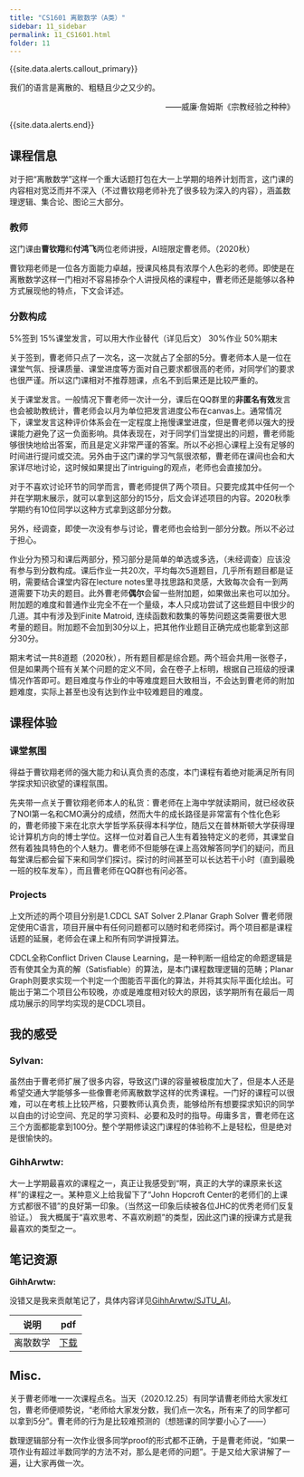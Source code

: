 ```yaml
---
title: "CS1601 离散数学（A类）"
sidebar: 11_sidebar
permalink: 11_CS1601.html
folder: 11
---
```



{{site.data.alerts.callout_primary}}
<p>我们的语言是离散的、粗糙且少之又少的。</p>
<p align="right">——威廉·詹姆斯《宗教经验之种种》</p>

{{site.data.alerts.end}}

## 课程信息
对于把“离散数学”这样一个重大话题打包在大一上学期的培养计划而言，这门课的内容相对宽泛而并不深入（不过曹钦翔老师补充了很多较为深入的内容），涵盖数理逻辑、集合论、图论三大部分。
### 教师
这门课由**曹钦翔**和**付鸿飞**两位老师讲授，AI班限定曹老师。（2020秋）

曹钦翔老师是一位各方面能力卓越，授课风格具有浓厚个人色彩的老师。即使是在离散数学这样一门相对不容易掺杂个人讲授风格的课程中，曹老师还是能够以各种方式展现他的特点，下文会详述。

### 分数构成
5%签到 15%课堂发言，可以用大作业替代（详见后文） 30%作业 50%期末

关于签到，曹老师只点了一次名，这一次就占了全部的5分。曹老师本人是一位在课堂气氛、授课质量、课堂进度等方面对自己要求都很高的老师，对同学们的要求也很严谨。所以这门课相对不推荐翘课，点名不到后果还是比较严重的。

关于课堂发言。一般情况下曹老师一次计一分，课后在QQ群里的**非匿名有效**发言也会被助教统计，曹老师会以月为单位把发言进度公布在canvas上。通常情况下，课堂发言这种评价体系会在一定程度上拖慢课堂进度，但是曹老师以强大的授课能力避免了这一负面影响。具体表现在，对于同学们当堂提出的问题，曹老师能够很快地给出答案，而且是定义非常严谨的答案。所以不必担心课程上没有足够的时间进行提问或交流。另外由于这门课的学习气氛很浓郁，曹老师在课间也会和大家详尽地讨论，这时候如果提出了intriguing的观点，老师也会直接加分。

对于不喜欢讨论环节的同学而言，曹老师提供了两个项目。只要完成其中任何一个并在学期末展示，就可以拿到这部分的15分，后文会详述项目的内容。2020秋季学期约有10位同学以这种方式拿到这部分分数。

另外，经调查，即使一次没有参与讨论，曹老师也会给到一部分分数。所以不必过于担心。

作业分为预习和课后两部分，预习部分是简单的单选或多选，（未经调查）应该没有参与到分数构成。课后作业一共20次，平均每次5道题目，几乎所有题目都是证明，需要结合课堂内容在lecture notes里寻找思路和灵感，大致每次会有一到两道需要下功夫的题目。此外曹老师**偶尔**会留一些附加题，如果做出来也可以加分。附加题的难度和普通作业完全不在一个量级，本人只成功尝试了这些题目中很少的几道。其中有涉及到Finite Matroid, 连续函数和数集的等势问题这类需要很大思考量的题目。附加题不会加到30分以上，把其他作业题目正确完成也能拿到这部分30分。

期末考试一共8道题（2020秋），所有题目都是综合题。两个班会共用一张卷子，但是如果两个班有关某个问题的定义不同，会在卷子上标明，根据自己班级的授课情况作答即可。题目难度与作业的中等难度题目大致相当，不会达到曹老师的附加题难度，实际上甚至也没有达到作业中较难题目的难度。

## 课程体验 

### 课堂氛围
得益于曹钦翔老师的强大能力和认真负责的态度，本门课程有着绝对能满足所有同学探求知识欲望的课程氛围。

先夹带一点关于曹钦翔老师本人的私货：曹老师在上海中学就读期间，就已经收获了NOI第一名和CMO满分的成绩，然而大牛的成长路径是非常富有个性化色彩的，曹老师接下来在北京大学哲学系获得本科学位，随后又在普林斯顿大学获得理论计算机方向的博士学位。这样一位对着自己人生有着独特定义的老师，其课堂自然有着独具特色的个人魅力。曹老师不但能够在课上高效解答同学们的疑问，而且每堂课后都会留下来和同学们探讨。探讨的时间甚至可以长达若干小时（直到最晚一班的校车发车），而且曹老师在QQ群也有问必答。

### Projects
上文所述的两个项目分别是1.CDCL SAT Solver 2.Planar Graph Solver
曹老师限定使用C语言，项目开展中有任何问题都可以随时和老师探讨。两个项目都是课程话题的延展，老师会在课上和所有同学讲授算法。

CDCL全称Conflict Driven Clause Learning，是一种判断一组给定的命题逻辑是否有使其全为真的解（Satisfiable）的算法，是本门课程数理逻辑的范畴；Planar Graph则要求实现一个判定一个图能否平面化的算法，并将其实际平面化绘出。可能出于第二个项目公布较晚，亦或是难度相对较大的原因，该学期所有在最后一周成功展示的同学均实现的是CDCL项目。 


## 我的感受
### Sylvan:

虽然由于曹老师扩展了很多内容，导致这门课的容量被极度加大了，但是本人还是希望交通大学能够多一些像曹老师离散数学这样的优秀课程。一门好的课程可以很难，可以在考核上比较严格，只要教师认真负责，能够给所有想要探求知识的同学以自由的讨论空间、充足的学习资料、必要和及时的指导。毋庸多言，曹老师在这三个方面都能拿到100分。整个学期修读这门课程的体验称不上是轻松，但是绝对是很愉快的。

### GihhArwtw:

大一上学期最喜欢的课程之一，真正让我感受到“啊，真正的大学的课原来长这样”的课程之一。某种意义上给我留下了“John Hopcroft Center的老师们的上课方式都很不错”的良好第一印象。（当然这一印象后续被各位JHC的优秀老师们反复验证。）
我大概属于“喜欢思考、不喜欢刷题”的类型，因此这门课的授课方式是我最喜欢的类型之一。

## 笔记资源

**GihhArwtw:**

没错又是我来贡献笔记了，具体内容详见[GihhArwtw/SJTU_AI](https://github.com/GihhArwtw/SJTU_AI)。

| 说明                  | pdf                                           |
| --------------------- | --------------------------------------------- |
| 离散数学 | [下载](https://github.com/GihhArwtw/SJTU_AI/blob/main/2020-2021-1/Discrete_Mathematics/Notes_Discrete%20Mathematics.pdf) |

## Misc.
关于曹老师唯一一次课程点名。当天（2020.12.25）有同学请曹老师给大家发红包，曹老师便顺势说，“老师给大家发分数，我们点一次名，所有来了的同学都可以拿到5分”。曹老师的行为是比较难预测的（想翘课的同学要小心了——） 

数理逻辑部分有一次作业很多同学proof的形式都不正确，于是曹老师说，“如果一项作业有超过半数同学的方法不对，那么是老师的问题”。于是又给大家讲解了一遍，让大家再做一次。 

